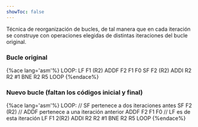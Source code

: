 ```yaml
---
showToc: false
---
```


Técnica de reorganización de bucles, de tal manera que en cada iteración se construye con operaciones elegidas de distintas iteraciones del bucle original.

### Bucle original

{%ace lang='asm'%}
LOOP:
	LF 		F1 (R2)
	ADDF	F2 F1 F0
	SF		F2 (R2)
	ADDI 	R2 R2 #1
	BNE		R2 R5 LOOP
{%endace%}

### Nuevo bucle (faltan los códigos inicial y final)

{%ace lang='asm'%}
LOOP:
	// SF pertenece a dos iteraciones antes
	SF 		F2 (R2)
	// ADDF pertenece a una iteración anterior 
	ADDF	F2 F1 F0
	// LF es de esta iteración 
	LF 		F1 2(R2)
	ADDI 	R2 R2 #1
	BNE		R2 R5 LOOP
{%endace%}